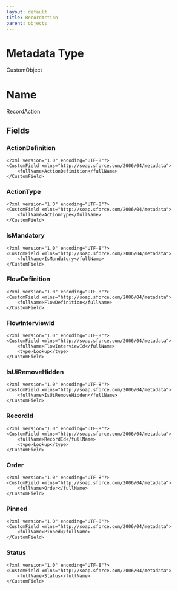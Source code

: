 ```yaml
---
layout: default
title: RecordAction
parent: objects
---
```

# Metadata Type
CustomObject

# Name
RecordAction
## Fields
### ActionDefinition

```
<?xml version="1.0" encoding="UTF-8"?>
<CustomField xmlns="http://soap.sforce.com/2006/04/metadata">
    <fullName>ActionDefinition</fullName>
</CustomField>
```
### ActionType

```
<?xml version="1.0" encoding="UTF-8"?>
<CustomField xmlns="http://soap.sforce.com/2006/04/metadata">
    <fullName>ActionType</fullName>
</CustomField>
```
### IsMandatory

```
<?xml version="1.0" encoding="UTF-8"?>
<CustomField xmlns="http://soap.sforce.com/2006/04/metadata">
    <fullName>IsMandatory</fullName>
</CustomField>
```
### FlowDefinition

```
<?xml version="1.0" encoding="UTF-8"?>
<CustomField xmlns="http://soap.sforce.com/2006/04/metadata">
    <fullName>FlowDefinition</fullName>
</CustomField>
```
### FlowInterviewId

```
<?xml version="1.0" encoding="UTF-8"?>
<CustomField xmlns="http://soap.sforce.com/2006/04/metadata">
    <fullName>FlowInterviewId</fullName>
    <type>Lookup</type>
</CustomField>
```
### IsUiRemoveHidden

```
<?xml version="1.0" encoding="UTF-8"?>
<CustomField xmlns="http://soap.sforce.com/2006/04/metadata">
    <fullName>IsUiRemoveHidden</fullName>
</CustomField>
```
### RecordId

```
<?xml version="1.0" encoding="UTF-8"?>
<CustomField xmlns="http://soap.sforce.com/2006/04/metadata">
    <fullName>RecordId</fullName>
    <type>Lookup</type>
</CustomField>
```
### Order

```
<?xml version="1.0" encoding="UTF-8"?>
<CustomField xmlns="http://soap.sforce.com/2006/04/metadata">
    <fullName>Order</fullName>
</CustomField>
```
### Pinned

```
<?xml version="1.0" encoding="UTF-8"?>
<CustomField xmlns="http://soap.sforce.com/2006/04/metadata">
    <fullName>Pinned</fullName>
</CustomField>
```
### Status

```
<?xml version="1.0" encoding="UTF-8"?>
<CustomField xmlns="http://soap.sforce.com/2006/04/metadata">
    <fullName>Status</fullName>
</CustomField>
```
